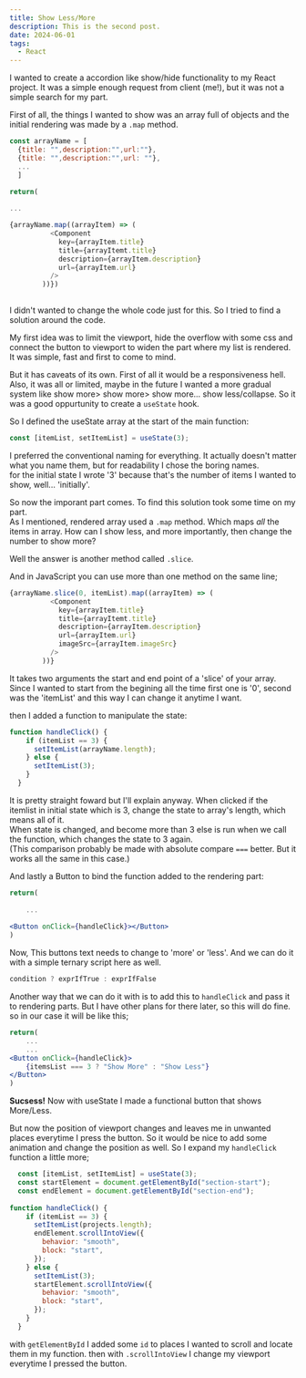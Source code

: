 ```yaml
---
title: Show Less/More
description: This is the second post.
date: 2024-06-01
tags:
  - React
---
```


I wanted to create a accordion like show/hide functionality to my React project. It was a simple enough request from client (me!), but it was not a simple search for my part.

First of all, the things I wanted to show was an array full of objects and the initial rendering was made by a `.map` method.

```js
const arrayName = [
  {title: "",description:"",url:""},
  {title: "",description:"",url: ""},
  ...
  ]
  
return(

...

{arrayName.map((arrayItem) => (
          <Component
            key={arrayItem.title}
            title={arrayItemt.title}
            description={arrayItem.description}
            url={arrayItem.url}
          />
        ))})
  
```

I didn't wanted to change the whole code just for this. So I tried to find a solution around the code.

My first idea was to limit the viewport, hide the overflow with some css and connect the button to viewport to widen the part where my list is rendered. It was simple, fast and first to come to mind.

But it has caveats of its own. First of all it would be a responsiveness hell. Also, it was all or limited, maybe in the future I wanted a more gradual system like show more> show more> show more... show less/collapse. So it was a good oppurtunity to create a `useState` hook.

So I defined the useState array at the start of the main function:

```js
const [itemList, setItemList] = useState(3);
```

I preferred the conventional naming for everything. It actually doesn't matter what you name them, but for readability I chose the boring names.  
for the initial state I wrote '3' because that's the number of items I wanted to show, well... 'initially'.

So now the imporant part comes. To find this solution took some time on my part.  
As I mentioned, rendered array used a `.map` method. Which maps *all* the items in array. How can I show less, and more importantly, then change the number to show more?

Well the answer is another method called `.slice`.

And in JavaScript you can use more than one method on the same line;

```js
{arrayName.slice(0, itemList).map((arrayItem) => (
          <Component
            key={arrayItem.title}
            title={arrayItemt.title}
            description={arrayItem.description}
            url={arrayItem.url}
            imageSrc={arrayItem.imageSrc}
          />
        ))}
```

It takes two arguments the start and end point of a 'slice' of your array. Since I wanted to start from the begining all the time first one is '0', second was the 'itemList' and this way I can change it anytime I want.

then I added a function to manipulate the state:

```js
function handleClick() {
    if (itemList == 3) {
      setItemList(arrayName.length);  
    } else {
      setItemList(3);
    }
  }
```

It is pretty straight foward but I'll explain anyway. When clicked if the itemlist in initial state which is 3, change the state to array's length, which means all of it.  
When state is changed, and become more than 3 else is run when we call the function, which changes the state to 3 again.  
(This comparison probably be made with absolute compare `===` better. But it works all the same in this case.)

And lastly a Button to bind the function added to the rendering part:

```jsx
return(
    
    ...
    
<Button onClick={handleClick}></Button>
)
```

Now, This buttons text needs to change to 'more' or 'less'. And we can do it with a simple ternary script here as well.

```js
condition ? exprIfTrue : exprIfFalse
```

Another way that we can do it with is to add this to `handleClick` and pass it to rendering parts. But I have other plans for there later, so this will do fine. so in our case it will be like this;

```jsx
return(
    ...
    ...
<Button onClick={handleClick}>
    {itemsList === 3 ? "Show More" : "Show Less"}
</Button>
)
```

**Sucsess!** Now with useState I made a functional button that shows More/Less.

But now the position of viewport changes and leaves me in unwanted places everytime I press the button. So it would be nice to add some animation and change the position as well. So I expand my `handleClick` function a little more;

```jsx
  const [itemList, setItemList] = useState(3);
  const startElement = document.getElementById("section-start");
  const endElement = document.getElementById("section-end");
  
function handleClick() {
    if (itemList == 3) {
      setItemList(projects.length);
      endElement.scrollIntoView({
        behavior: "smooth",
        block: "start",
      });
    } else {
      setItemList(3);
      startElement.scrollIntoView({
        behavior: "smooth",
        block: "start",
      });
    }
  }
```

with `getElementById` I added some `id` to places I wanted to scroll and locate them in my function.
then with `.scrollIntoView` I change my viewport everytime I pressed the button. 